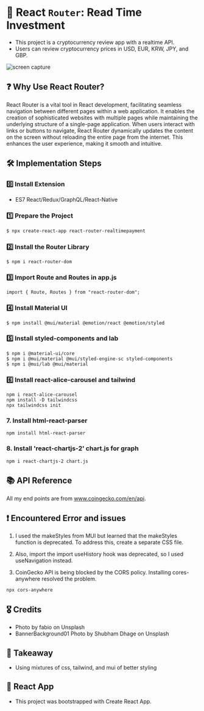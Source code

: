 # 🔄 React `Router`: Read Time Investment

- This project is a cryptocurrency review app with a realtime API.
- Users can review cryptocurrency prices in USD, EUR, KRW, JPY, and GBP.

<img alt='screen capture' src="/assets/realTime.gif">

## ❓ Why Use React Router?

React Router is a vital tool in React development, facilitating seamless navigation between different pages within a web application. It enables the creation of sophisticated websites with multiple pages while maintaining the underlying structure of a single-page application. When users interact with links or buttons to navigate, React Router dynamically updates the content on the screen without reloading the entire page from the internet. This enhances the user experience, making it smooth and intuitive.

## 🛠️ Implementation Steps

### 0️⃣ Install Extension

- ES7 React/Redux/GraphQL/React-Native

### 1️⃣ Prepare the Project

```bash
$ npx create-react-app react-router-realtimepayment
```

### 2️⃣ Install the Router Library

```
$ npm i react-router-dom
```

### 3️⃣ Import Route and Routes in app.js

```
import { Route, Routes } from "react-router-dom";
```

### 4️⃣ Install Material UI

```
$ npm install @mui/material @emotion/react @emotion/styled
```

### 5️⃣ Install styled-components and lab

```
$ npm i @material-ui/core
$ npm i @mui/material @mui/styled-engine-sc styled-components
$ npm i @mui/lab @mui/material
```

### 6️⃣ Install react-alice-carousel and tailwind

```
npm i react-alice-carousel
npm install -D tailwindcss
npx tailwindcss init

```

### 7. Install html-react-parser

```
npm install html-react-parser
```

### 8. Install 'react-chartjs-2' chart.js for graph

```
npm i react-chartjs-2 chart.js
```

## 📚 API Reference

All my end points are from www.coingecko.com/en/api.

## ❗ Encountered Error and issues

1. I used the makeStyles from MUI but learned that the makeStyles function is deprecated. To address this, create a separate CSS file.

2. Also, import the import useHistory hook was deprecated, so I used useNavigation instead.

3. CoinGecko API is being blocked by the CORS policy. Installing cores-anywhere resolved the problem.

```
npx cors-anywhere
```

## 🎖️ Credits

- Photo by fabio on Unsplash
- BannerBackground01 Photo by Shubham Dhage on Unsplash

## 📝 Takeaway

- Using mixtures of css, tailwind, and mui of better styling

## 🚀 React App

- This project was bootstrapped with Create React App.
